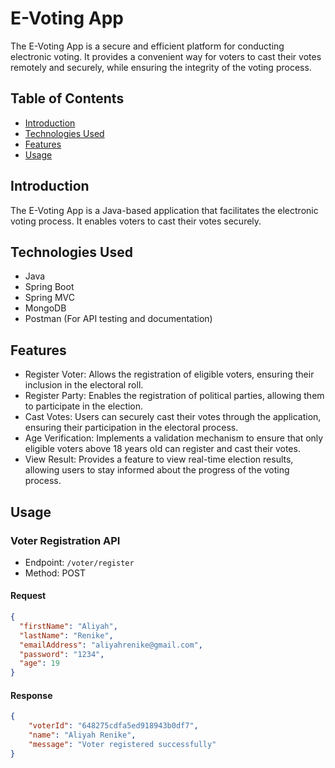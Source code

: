 # E-Voting App

The E-Voting App is a secure and efficient platform for conducting electronic voting. It provides a convenient way for voters to cast their votes remotely and securely, while ensuring the integrity of the voting process.

## Table of Contents
- [Introduction](#introduction)
- [Technologies Used](#technologies-used)
- [Features](#features)
- [Usage](#usage)

## Introduction
The E-Voting App is a Java-based application that facilitates the electronic voting process. It enables voters to cast their votes securely.

## Technologies Used
- Java
- Spring Boot
- Spring MVC
- MongoDB
- Postman (For API testing and documentation)

## Features
- Register Voter: Allows the registration of eligible voters, ensuring their inclusion in the electoral roll.
- Register Party: Enables the registration of political parties, allowing them to participate in the election.
- Cast Votes: Users can securely cast their votes through the application, ensuring their participation in the electoral process.
- Age Verification: Implements a validation mechanism to ensure that only eligible voters above 18 years old can register and cast their votes.
- View Result: Provides a feature to view real-time election results, allowing users to stay informed about the progress of the voting process.

## Usage
### Voter Registration API

- Endpoint: `/voter/register`
- Method: POST

#### Request

```json
{
  "firstName": "Aliyah",
  "lastName": "Renike",
  "emailAddress": "aliyahrenike@gmail.com",
  "password": "1234",
  "age": 19
}
```

#### Response

```json
{
    "voterId": "648275cdfa5ed918943b0df7",
    "name": "Aliyah Renike",
    "message": "Voter registered successfully"
}
```